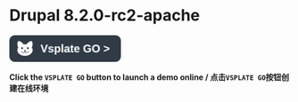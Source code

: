 # Drupal 8.2.0-rc2-apache

<a href="https://www.vsplate.com/?docker-compose=https://github.com/vsplate/dcenvs/drupal/8.2.0-rc2-apache"><img alt="VSPLATE GO" src="https://raw.githubusercontent.com/vsplate/images/master/vsgo_btn.png" width="200px"></a>

**Click the `VSPLATE GO` button to launch a demo online / 点击`VSPLATE GO`按钮创建在线环境**